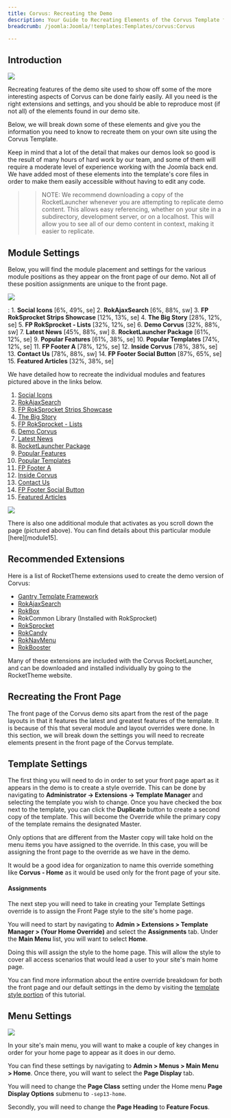 ```yaml
---
title: Corvus: Recreating the Demo
description: Your Guide to Recreating Elements of the Corvus Template for Joomla
breadcrumb: /joomla:Joomla/!templates:Templates/corvus:Corvus

---
```


Introduction
-----

![][corvus2]

Recreating features of the demo site used to show off some of the more interesting aspects of Corvus can be done fairly easily. All you need is the right extensions and settings, and you should be able to reproduce most (if not all) of the elements found in our demo site. 

Below, we will break down some of these elements and give you the information you need to know to recreate them on your own site using the Corvus Template.

Keep in mind that a lot of the detail that makes our demos look so good is the result of many hours of hard work by our team, and some of them will require a moderate level of experience working with the Joomla back end. We have added most of these elements into the template's core files in order to make them easily accessible without having to edit any code.

>> NOTE: We recommend downloading a copy of the RocketLauncher whenever you are attempting to replicate demo content. This allows easy referencing, whether on your site in a subdirectory, development server, or on a localhost. This will allow you to see all of our demo content in context, making it easier to replicate.

Module Settings
-----


Below, you will find the module placement and settings for the various module positions as they appear on the front page of our demo. Not all of these position assignments are unique to the front page.

![][corvus]

:   1. **Social Icons**  [6%, 49%, se]
    2. **RokAjaxSearch**  [6%, 88%, sw]
    3. **FP RokSprocket Strips Showcase**  [12%, 13%, se]
    4. **The Big Story**  [28%, 12%, se]
    5. **FP RokSprocket - Lists**  [32%, 12%, se]
    6. **Demo Corvus**  [32%, 88%, sw]
    7. **Latest News**  [45%, 88%, sw]
    8. **RocketLauncher Package**  [61%, 12%, se]
    9. **Popular Features**  [61%, 38%, se]
    10. **Popular Templates**  [74%, 12%, se]
    11. **FP Footer A** [78%, 12%, se]
    12. **Inside Corvus** [78%, 38%, se]
    13. **Contact Us** [78%, 88%, sw]
    14. **FP Footer Social Button** [87%, 65%, se]
    15. **Featured Articles** [32%, 38%, se]

We have detailed how to recreate the individual modules and features pictured above in the links below.

1. [Social Icons][module1]
2. [RokAjaxSearch][module2]
3. [FP RokSprocket Strips Showcase][module3]
4. [The Big Story][module4]
5. [FP RokSprocket - Lists][module5]
6. [Demo Corvus][module6]
7. [Latest News][module7]
8. [RocketLauncher Package][module8]
9. [Popular Features][module9]
10. [Popular Templates][module10]
11. [FP Footer A][module11]
12. [Inside Corvus][module12]
13. [Contact Us][module13]
14. [FP Footer Social Button][module14]
15. [Featured Articles][module16]

![][scroll]

There is also one additional module that activates as you scroll down the page (pictured above). You can find details about this particular module [here][module15].

Recommended Extensions
-----

Here is a list of RocketTheme extensions used to create the demo version of Corvus:

* [Gantry Template Framework][gantry]
* [RokAjaxSearch][rokajaxsearch]
* [RokBox][rokbox]
* RokCommon Library (Installed with RokSprocket)
* [RokSprocket][roksprocket]
* [RokCandy][rokcandy]
* [RokNavMenu][roknavmenu]
* [RokBooster][rokbooster]

Many of these extensions are included with the Corvus RocketLauncher, and can be downloaded and installed individually by going to the RocketTheme website.

Recreating the Front Page
-----

The front page of the Corvus demo sits apart from the rest of the page layouts in that it features the latest and greatest features of the template. It is because of this that several module and layout overrides were done. In this section, we will break down the settings you will need to recreate elements present in the front page of the Corvus template.

Template Settings
-----

The first thing you will need to do in order to set your front page apart as it appears in the demo is to create a style override. This can be done by navigating to **Administrator -> Extensions -> Template Manager** and selecting the template you wish to change.  Once you have checked the box next to the template, you can click the **Duplicate** button to create a second copy of the template. This will become the Override while the primary copy of the template remains the designated Master.

Only options that are different from the Master copy will take hold on the menu items you have assigned to the override. In this case, you will be assigning the front page to the override as we have in the demo.

It would be a good idea for organization to name this override something like **Corvus - Home** as it would be used only for the front page of your site.

#### Assignments

The next step you will need to take in creating your Template Settings override is to assign the Front Page style to the site's home page. 

You will need to start by navigating to **Admin > Extensions > Template Manager > (Your Home Override)** and select the **Assignments** tab. Under the **Main Menu** list, you will want to select **Home**.

Doing this will assign the style to the home page. This will allow the style to cover all access scenarios that would lead a user to your site's main home page.

You can find more information about the entire override breakdown for both the front page and our default settings in the demo by visiting the [template style portion][demooverride] of this tutorial.

Menu Settings
-----

![][mainmenu]

In your site's main menu, you will want to make a couple of key changes in order for your home page to appear as it does in our demo.

You can find these settings by navigating to **Admin > Menus > Main Menu > Home**. Once there, you will want to select the **Page Display** tab.

You will need to change the **Page Class** setting under the Home menu **Page Display Options** submenu to `-sep13-home`. 

Secondly, you will need to change the **Page Heading** to **Feature Focus**.

[gantry]: http://gantry.org/downloads
[rokajaxsearch]: http://www.rockettheme.com/joomla/extensions/rokajaxsearch
[rokbox]: http://www.rockettheme.com/joomla/extensions/rokbox
[roksprocket]: http://www.rockettheme.com/joomla/extensions/roksprocket
[corvus]: assets/corvus.jpeg
[corvus2]: assets/corvus2.jpeg
[demooverride]: demo_override.md
[roknavmenu]: http://www.rockettheme.com/joomla/extensions/roknavmenu
[rokbooster]: http://www.rockettheme.com/joomla/extensions/rokbooster
[rokcandy]: http://www.rockettheme.com/joomla/extensions/rokcandy
[module1]: demo_module_1.md
[module2]: demo_module_2.md
[module3]: demo_module_3.md
[module4]: demo_module_4.md
[module5]: demo_module_5.md
[module6]: demo_module_6.md
[module7]: demo_module_7.md
[module8]: demo_module_8.md
[module9]: demo_module_9.md
[module10]: demo_module_10.md
[module11]: demo_module_11.md
[module12]: demo_module_12.md
[module13]: demo_module_13.md
[module14]: demo_module_14.md
[module16]: demo_module_16.md
[mainmenu]: assets/menu_1.jpg
[icons]: http://fortawesome.github.io/Font-Awesome/icons/
[scroll]: assets/demo_2.jpeg